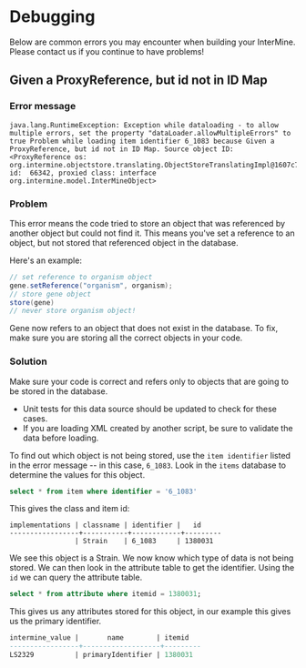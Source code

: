 # Debugging

Below are common errors you may encounter when building your InterMine. Please contact us if you continue to have problems!

## Given a ProxyReference, but id not in ID Map

### Error message

```text
java.lang.RuntimeException: Exception while dataloading - to allow multiple errors, set the property "dataLoader.allowMultipleErrors" to true Problem while loading item identifier 6_1083 because Given a ProxyReference, but id not in ID Map. Source object ID: <ProxyReference os: org.intermine.objectstore.translating.ObjectStoreTranslatingImpl@1607c7a, id:  66342, proxied class: interface org.intermine.model.InterMineObject>
```

### Problem

This error means the code tried to store an object that was referenced by another object but could not find it. This means you've set a reference to an object, but not stored that referenced object in the database.

Here's an example:

```java
// set reference to organism object
gene.setReference("organism", organism);
// store gene object
store(gene)
// never store organism object!
```

Gene now refers to an object that does not exist in the database. To fix, make sure you are storing all the correct objects in your code.

### Solution

Make sure your code is correct and refers only to objects that are going to be stored in the database.

* Unit tests for this data source should be updated to check for these cases.
* If you are loading XML created by another script, be sure to validate the data before loading.

To find out which object is not being stored, use the `item identifier` listed in the error message -- in this case, `6_1083`. Look in the `items` database to determine the values for this object.

```sql
select * from item where identifier = '6_1083'
```

This gives the class and item id:

```text
implementations | classname | identifier |   id
-----------------+-----------+------------+---------
                | Strain    | 6_1083     | 1380031
```

We see this object is a Strain. We now know which type of data is not being stored. We can then look in the attribute table to get the identifier. Using the `id` we can query the attribute table.

```sql
select * from attribute where itemid = 1380031;
```

This gives us any attributes stored for this object, in our example this gives us the primary identifier.

```sql
intermine_value |       name        | itemid
-----------------+-------------------+---------
LS2329          | primaryIdentifier | 1380031
```
